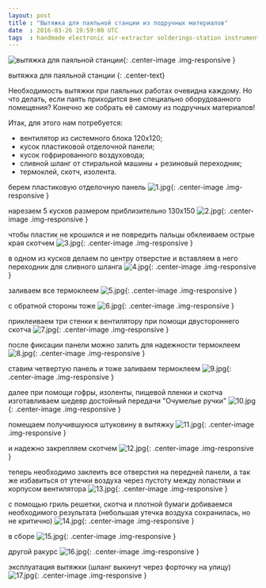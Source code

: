 ```yaml
---
layout: post
title : "Вытяжка для паяльной станции из подручных материалов"
date  : 2016-03-26 19:59:00 UTC
tags  : handmade electronic air-extractor solderings-station instrument
---
```


![вытяжка для паяльной станции](/img/posts/2016-03-26-air-extractor/air-extractor.jpg){: .center-image .img-responsive }

вытяжка для паяльной станции
{: .center-text}

Необходимость вытяжки при паяльных работах очевидна каждому.
Но что делать, если паять приходится вне специально оборудованного помещения?
Конечно же собрать её самому из подручных материалов!

<!--more-->

Итак, для этого нам потребуется:

* вентилятор из системного блока 120х120;
* кусок пластиковой отделочной панели;
* кусок гофрированного воздуховода;
* сливной шланг от стиральной машины + резиновый переходник;
* термоклей, скотч, изолента.

берем пластиковую отделочную панель
![1.jpg](/img/posts/2016-03-26-air-extractor/1.jpg){: .center-image .img-responsive }

нарезаем 5 кусков размером приблизительно 130х150
![2.jpg](/img/posts/2016-03-26-air-extractor/2.jpg){: .center-image .img-responsive }

чтобы пластик не крошился и не повредить пальцы обклеиваем острые края скотчем
![3.jpg](/img/posts/2016-03-26-air-extractor/3.jpg){: .center-image .img-responsive }

в одном из кусков делаем по центру отверстие и вставляем в него переходник для сливного шланга
![4.jpg](/img/posts/2016-03-26-air-extractor/4.jpg){: .center-image .img-responsive }

заливаем все термоклеем
![5.jpg](/img/posts/2016-03-26-air-extractor/5.jpg){: .center-image .img-responsive }

с обратной стороны тоже
![6.jpg](/img/posts/2016-03-26-air-extractor/6.jpg){: .center-image .img-responsive }

приклеиваем три стенки к вентилятору при помощи двустороннего скотча
![7.jpg](/img/posts/2016-03-26-air-extractor/7.jpg){: .center-image .img-responsive }

после фиксации панели можно залить для надежности термоклеем
![8.jpg](/img/posts/2016-03-26-air-extractor/8.jpg){: .center-image .img-responsive }

ставим четвертую панель и тоже заливаем термоклеем
![9.jpg](/img/posts/2016-03-26-air-extractor/9.jpg){: .center-image .img-responsive }

далее при помощи гофры, изоленты, пищевой пленки и скотча изготавливаем шедевр достойный передачи "Очумелые ручки"
![10.jpg](/img/posts/2016-03-26-air-extractor/10.jpg){: .center-image .img-responsive }

помещаем получившуюся штуковину в вытяжку
![11.jpg](/img/posts/2016-03-26-air-extractor/11.jpg){: .center-image .img-responsive }

и надежно закрепляем скотчем
![12.jpg](/img/posts/2016-03-26-air-extractor/12.jpg){: .center-image .img-responsive }

теперь необходимо заклеить все отверстия на передней панели, а так же
избавиться от утечки воздуха через пустоту между лопастями и корпусом вентилятора
![13.jpg](/img/posts/2016-03-26-air-extractor/13.jpg){: .center-image .img-responsive }

с помощью гриль решетки, скотча и плотной бумаги добиваемся необходимого результата
(небольшая утечка воздуха сохранилась, но не критично)
![14.jpg](/img/posts/2016-03-26-air-extractor/14.jpg){: .center-image .img-responsive }

в сборе
![15.jpg](/img/posts/2016-03-26-air-extractor/15.jpg){: .center-image .img-responsive }

другой ракурс
![16.jpg](/img/posts/2016-03-26-air-extractor/16.jpg){: .center-image .img-responsive }

эксплуатация вытяжки (шланг выкинут через форточку на улицу)
![17.jpg](/img/posts/2016-03-26-air-extractor/17.jpg){: .center-image .img-responsive }
